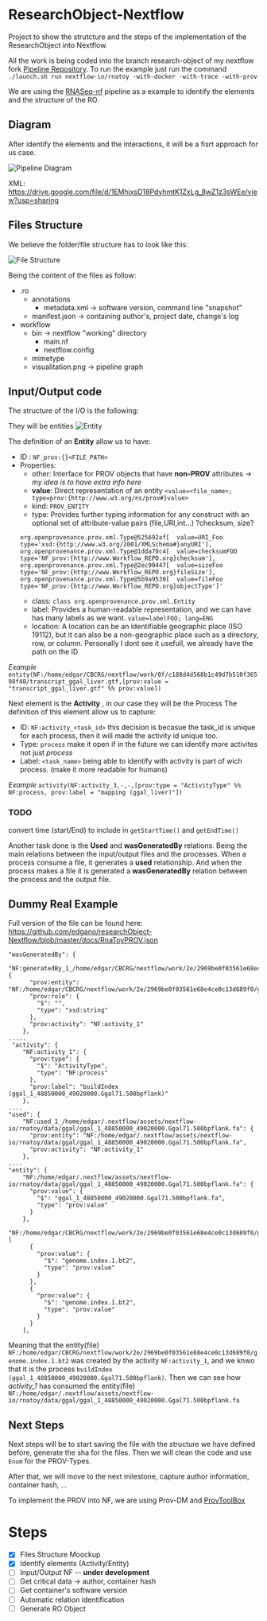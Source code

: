 # ResearchObject-Nextflow
Project to show the strutcture and the steps of the implementation of the ResearchObject into Nextflow.

All the work is being coded into the branch research-object of my nextflow fork 
[Pipeline Repository](https://github.com/edgano/nextflow/tree/research-object). 
To run the example just run the command ```./launch.sh run nextflow-io/rnatoy -with-docker -with-trace -with-prov```

We are using the [RNASeq-nf](https://github.com/nextflow-io/rnaseq-nf) pipeline as a example to identify the elements and the structure of the RO.

## Diagram
After identify the elements and the interactions, it will be a fisrt approach for us case.

![Pipeline Diagram](https://github.com/edgano/researchObject-Nextflow/blob/master/images/RNASeq-nf.jpg)

XML: https://drive.google.com/file/d/1EMhjxsD18PdyhmtK1ZxLg_8wZ1z3sWEe/view?usp=sharing

## Files Structure
We believe the folder/file structure has to look like this:

![File Structure](https://github.com/edgano/researchObject-Nextflow/blob/master/images/fileStructure.png)


Being the content of the files as follow:

* .ro
  * annotations
    * metadata.xml -> software version, command line "snapshot"
  * manifest.json -> containing author's,  project date, change's log
* workflow
  * bin -> nextflow "working" directory
    * main.nf
    * nextflow.config
  * mimetype
  * visualitation.png -> pipeline graph

## Input/Output code
The structure of the I/O is the following:

They will be entities ![Entity](https://github.com/edgano/researchObject-Nextflow/blob/master/images/entity.jpg)

The definition of an **Entity** allow us to have:
* ID : ```NF_prov:{}<FILE_PATH>```
* Properties:
  * other: Interface for PROV objects that have **non-PROV** attributes -> _my idea is to have extra info here_
  * **value**: Direct representation of an entity ```<value=<file_name>; type=prov:{http://www.w3.org/ns/prov#}value>```
  * kind: ```PROV_ENTITY```
  * type: Provides further typing information for any construct with an optional set of attribute-value pairs (file,URI,int...) ?checksum, size?
  ```
  org.openprovenance.prov.xml.Type@525692af[  value=URI_Foo  type='xsd:{http://www.w3.org/2001/XMLSchema#}anyURI'], 
  org.openprovenance.prov.xml.Type@1dda70c4[  value=checksumFOO  type='NF_prov:{http://www.Workflow_REPO.org}checksum'], 
  org.openprovenance.prov.xml.Type@2ec90447[  value=sizeFoo  type='NF_prov:{http://www.Workflow_REPO.org}fileSize'], 
  org.openprovenance.prov.xml.Type@5b9a9530[  value=fileFoo  type='NF_prov:{http://www.Workflow_REPO.org}objectType']'
  ```
  * class: ```class org.openprovenance.prov.xml.Entity```
  * label: Provides a human-readable representation, and we can have has many labels as we want. ```value=labelFOO; lang=ENG```
  * location: A location can be an identifiable geographic place (ISO 19112), but it can also be a non-geographic place such as a directory, row, or column. Personally I dont see it usefull, we already have the path on the ID
  
*Example* ```entity(NF:/home/edgar/CBCRG/nextflow/work/0f/c188d4d568b1c49d7b510f36598f48/transcript_ggal_liver.gtf,[prov:value = "transcript_ggal_liver.gtf" %% prov:value])```

Next element is the **Activity** , in our case they will be the Process
The definition of this element allow us to capture:
* ID: ```NF:activity_<task_id>``` this decision is becasue the task_id is unique for each process, then it will made the activity id unique too.
* Type: ```process``` make it open if in the future we can identify more activites not just _process_
* Label: ```<task_name>``` being able to identify with activity is part of wich process. (make it more readable for humans)

*Example* ```activity(NF:activity_3,-,-,[prov:type = "ActivityType" %% NF:process, prov:label = "mapping (ggal_liver)"])```
### TODO
convert time (start/End) to include in ```getStartTime()``` and ```getEndTime()```

Another task done is the **Used** and **wasGeneratedBy** relations.
Being the main relations between the input/output files and the processes.
When a process consume a file, it generates a **used** relationship. And when the process makes a file it is generated a **wasGeneratedBy** relation between the process and the output file.

## Dummy Real Example
Full version of the file can be found here: https://github.com/edgano/researchObject-Nextflow/blob/master/docs/RnaToyPROV.json
```
"wasGeneratedBy": {
    "NF:generatedBy_1_/home/edgar/CBCRG/nextflow/work/2e/2969be0f03561e68e4ce0c13d689f0/genome.index.1.bt2": {
      "prov:entity": "NF:/home/edgar/CBCRG/nextflow/work/2e/2969be0f03561e68e4ce0c13d689f0/genome.index.1.bt2",
      "prov:role": {
        "$": "",
        "type": "xsd:string"
      },
      "prov:activity": "NF:activity_1"
    },
.....
 "activity": {
    "NF:activity_1": {
      "prov:type": {
        "$": "ActivityType",
        "type": "NF:process"
      },
      "prov:label": "buildIndex (ggal_1_48850000_49020000.Ggal71.500bpflank)"
    },
....
"used": {
    "NF:used_1_/home/edgar/.nextflow/assets/nextflow-io/rnatoy/data/ggal/ggal_1_48850000_49020000.Ggal71.500bpflank.fa": {
      "prov:entity": "NF:/home/edgar/.nextflow/assets/nextflow-io/rnatoy/data/ggal/ggal_1_48850000_49020000.Ggal71.500bpflank.fa",
      "prov:activity": "NF:activity_1"
    },
....
"entity": {
    "NF:/home/edgar/.nextflow/assets/nextflow-io/rnatoy/data/ggal/ggal_1_48850000_49020000.Ggal71.500bpflank.fa": {
      "prov:value": {
        "$": "ggal_1_48850000_49020000.Ggal71.500bpflank.fa",
        "type": "prov:value"
      }
    },
    "NF:/home/edgar/CBCRG/nextflow/work/2e/2969be0f03561e68e4ce0c13d689f0/genome.index.1.bt2": [
      {
        "prov:value": {
          "$": "genome.index.1.bt2",
          "type": "prov:value"
        }
      },
      {
        "prov:value": {
          "$": "genome.index.1.bt2",
          "type": "prov:value"
        }
      }
    ],

```
Meaning that the entity(file) ```NF:/home/edgar/CBCRG/nextflow/work/2e/2969be0f03561e68e4ce0c13d689f0/genome.index.1.bt2``` was created by the activity ```NF:activity_1```, and we knwo that it is the process ```buildIndex (ggal_1_48850000_49020000.Ggal71.500bpflank)```.
Then we can see how _activity_1_ has consumed the entity(file) ```NF:/home/edgar/.nextflow/assets/nextflow-io/rnatoy/data/ggal/ggal_1_48850000_49020000.Ggal71.500bpflank.fa```

## Next Steps
Next steps will be to start saving the file with the structure we have defined before, generate the sha for the files. Then we will clean the code and use ```Enum``` for the PROV-Types.

After that, we will move to the next milestone, capture author information, container hash, ...

To implement the PROV into NF, we are using Prov-DM and [ProvToolBox](http://lucmoreau.github.io/ProvToolbox/)

# Steps

- [x] Files Structure Moockup
- [x] Identify elements (Activity/Entity)
- [ ] Input/Output NF -- **under development**
- [ ] Get critical data -> author, container hash
- [ ] Get container's software version
- [ ] Automatic relation identification
- [ ] Generate RO Object
